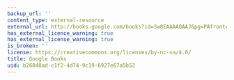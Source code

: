 ```yaml
---
backup_url: ''
content_type: external-resource
external_url: http://books.google.com/books?id=Sw8EAAAAQAAJ&pg=PAfrontcover
has_external_licence_warning: true
has_external_license_warning: true
is_broken: ''
license: https://creativecommons.org/licenses/by-nc-sa/4.0/
title: Google Books
uid: b26848ad-c1f2-4d74-9c19-6927e67a5b52
---
```

